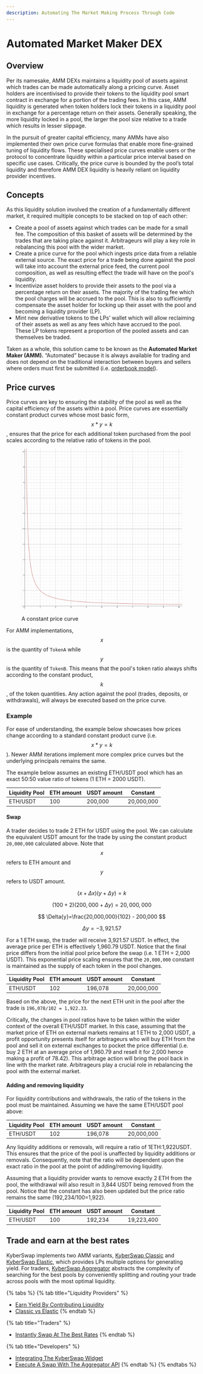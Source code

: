 ```yaml
---
description: Automating The Market Making Process Through Code
---
```


# Automated Market Maker DEX

## Overview

Per its namesake, AMM DEXs maintains a liquidity pool of assets against which trades can be made automatically along a pricing curve. Asset holders are incentivised to provide their tokens to the liquidity pool smart contract in exchange for a portion of the trading fees. In this case, AMM liquidity is generated when token holders lock their tokens in a liquidity pool in exchange for a percentage return on their assets. Generally speaking, the more liquidity locked in a pool, the larger the pool size relative to a trade which results in lesser slippage.

In the pursuit of greater capital efficiency, many AMMs have also implemented their own price curve formulas that enable more fine-grained tuning of liquidity flows. These specialised price curves enable users or the protocol to concentrate liquidity within a particular price interval based on specific use cases. Critically, the price curve is bounded by the pool’s total liquidity and therefore AMM DEX liquidity is heavily reliant on liquidity provider incentives.

## Concepts

As this liquidity solution involved the creation of a fundamentally different market, it required multiple concepts to be stacked on top of each other:

* Create a pool of assets against which trades can be made for a small fee. The composition of this basket of assets will be determined by the trades that are taking place against it. Arbitrageurs will play a key role in rebalancing this pool with the wider market.
* Create a price curve for the pool which ingests price data from a reliable external source. The exact price for a trade being done against the pool will take into account the external price feed, the current pool composition, as well as resulting effect the trade will have on the pool's liquidity.
* Incentivize asset holders to provide their assets to the pool via a percentage return on their assets. The majority of the trading fee which the pool charges will be accrued to the pool. This is also to sufficiently compensate the asset holder for locking up their asset with the pool and becoming a liquidity provider (LP).
* Mint new derivative tokens to the LPs’ wallet which will allow reclaiming of their assets as well as any fees which have accrued to the pool. These LP tokens represent a proportion of the pooled assets and can themselves be traded.

Taken as a whole, this solution came to be known as the **Automated Market Maker (AMM).** “Automated” because it is always available for trading and does not depend on the traditional interaction between buyers and sellers where orders must first be submitted (i.e. [orderbook model](order-book.md)).

## Price curves

Price curves are key to ensuring the stability of the pool as well as the capital efficiency of the assets within a pool. Price curves are essentially constant product curves whose most basic form,   $$x * y =k$$, ensures that the price for each additional token purchased from the pool scales according to the relative ratio of tokens in the pool.&#x20;

<figure><img src="../../../.gitbook/assets/image (15).png" alt=""><figcaption><p>A constant price curve</p></figcaption></figure>

For AMM implementations, $$x$$ is the quantity of `TokenA` while $$y$$ is the quantity of `TokenB`. This means that the pool's token ratio always shifts according to the constant product, $$k$$,  of the token quantities. Any action against the pool (trades, deposits, or withdrawals), will always be executed based on the price curve.

### Example

For ease of understanding, the example below showcases how prices change according to a standard constant product curve (i.e. $$x * y =k$$). Newer AMM iterations implement more complex price curves but the underlying principals remains the same.

The example below assumes an existing ETH/USDT pool which has an exact 50:50 value ratio of tokens (1 ETH = 2000 USDT).

| Liquidity Pool  | ETH amount | USDT amount | Constant   |
| --------------- | ---------- | ----------- | ---------- |
| ETH/USDT        | 100        | 200,000     | 20,000,000 |

#### Swap

A trader decides to trade 2 ETH for USDT using the pool. We can calculate the equivalent USDT amount for the trade by using the constant product `20,000,000` calculated above. Note that $$x$$ refers to ETH amount and $$y$$ refers to USDT amount.

$$
(x +\Delta{x})(y+\Delta{y})=k
$$

$$
(100+2)(200,000+\Delta{y})=20,000,000
$$

$$
\Delta{y}=\frac{20,000,000}{102} - 200,000
$$

$$
\Delta{y}=-3,921.57
$$

For a 1 ETH swap, the trader will receive 3,921.57 USDT. In effect, the average price per ETH is effectively 1,960.79 USDT. Notice that the final price differs from the initial pool price before the swap (i.e. 1 ETH = 2,000 USDT). This exponential price scaling ensures that the `20,000,000` constant is maintained as the supply of each token in the pool changes.

| Liquidity Pool  | ETH amount | USDT amount | Constant   |
| --------------- | ---------- | ----------- | ---------- |
| ETH/USDT        | 102        | 196,078     | 20,000,000 |

Based on the above, the price for the next ETH unit in the pool after the trade is `196,078/102 = 1,922.33`.

Critically, the changes in pool ratios have to be taken within the wider context of the overall ETH/USDT market. In this case, assuming that the market price of ETH on external markets remains at 1 ETH to 2,000 USDT, a profit opportunity presents itself for arbitrageurs who will buy ETH from the pool and sell it on external exchanges to pocket the price differential (i.e. buy 2 ETH at an average price of 1,960.79 and resell it for 2,000 hence making a profit of 78.42). This arbitrage action will bring the pool back in line with the market rate. Arbitrageurs play a crucial role in rebalancing the pool with the external market.

#### Adding and removing liquidity

For liquidity contributions and withdrawals, the ratio of the tokens in the pool must be maintained. Assuming we have the same ETH/USDT pool above:

| Liquidity Pool  | ETH amount | USDT amount | Constant   |
| --------------- | ---------- | ----------- | ---------- |
| ETH/USDT        | 102        | 196,078     | 20,000,000 |

Any liquidity additions or removals, will require a ratio of 1ETH:1,922USDT. This ensures that the price of the pool is unaffected by liquidity additions or removals. Consequently, note that the ratio will be dependent upon the exact ratio in the pool at the point of adding/removing liquidity.

Assuming that a liquidity provider wants to remove exactly 2 ETH from the pool, the withdrawal will also result in 3,844 USDT being removed from the pool. Notice that the constant has also been updated but the price ratio remains the same (192,234/100=1,922).

| Liquidity Pool  | ETH amount | USDT amount | Constant   |
| --------------- | ---------- | ----------- | ---------- |
| ETH/USDT        | 100        | 192,234     | 19,223,400 |

## Trade and earn at the best rates

KyberSwap implements two AMM variants, [KyberSwap Classic](../../../liquidity-solutions/kyberswap-elastic/) and [KyberSwap Elastic](../../../liquidity-solutions/kyberswap-elastic/), which provides LPs multiple options for generating yield. For traders, [KyberSwap Aggregator](../../../kyberswap-solutions/kyberswap-aggregator/) abstracts the complexity of searching for the best pools by conveniently splitting and routing your trade across pools with the most optimal liquidity.

{% tabs %}
{% tab title="Liquidity Providers" %}
* [Earn Yield By Contributing Liquidity](../../../kyberswap-solutions/kyberswap-interface/user-guides/earn-yield-by-contributing-liquidity.md)
* [Classic vs Elastic](../../../liquidity-solutions/classic-vs-elastic/)
{% endtab %}

{% tab title="Traders" %}
* [Instantly Swap At The Best Rates](../../../kyberswap-solutions/kyberswap-interface/user-guides/instantly-swap-at-the-best-rates.md)
{% endtab %}

{% tab title="Developers" %}
* [Integrating The KyberSwap Widget](../../../kyberswap-solutions/kyberswap-widget/developer-guides/integrating-the-kyberswap-widget.md)
* [Execute A Swap With The Aggregator API](../../../kyberswap-solutions/kyberswap-aggregator/developer-guides/execute-a-swap-with-the-aggregator-api.md)
{% endtab %}
{% endtabs %}
